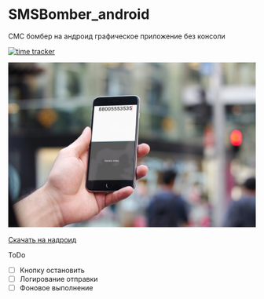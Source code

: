 # SMSBomber_android
СМС бомбер на андроид графическое приложение без консоли

[![time tracker](https://wakatime.com/badge/github/LencoDigitexer/SMSBomber_android.svg)](https://wakatime.com/badge/github/LencoDigitexer/SMSBomber_android)

![](/pic/previev.jpg)

[Скачать на надроид](https://github.com/LencoDigitexer/SMSBomber_android/releases/download/release/smsbomber-0.1-armeabi-v7a-debug.apk) 

ToDo
- [ ] Кнопку остановить
- [ ] Логирование отправки
- [ ] Фоновое выполнение